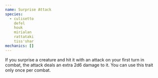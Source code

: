 ```yaml
---
name: Surprise Attack
species:
  - culisetto
    defel
    houk
    mirialan
    rattataki
    tiss'shar
mechanics: []
---
```

If you surprise a creature and hit it with an attack on your first turn in combat, the attack deals an extra 2d6 damage to it. You can use this trait only once per combat.
